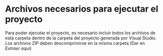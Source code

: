# Archivos necesarios para ejecutar el proyecto

Para poder ejecutar el proyecto, es necesario incluir todos los archivos de está carpeta dentro de la carpeta del proyecto generada por Visual Studio. 
Los archivos ZIP deben descomprimirse en la misma carpeta (Dar en *Extraer aquí*)

